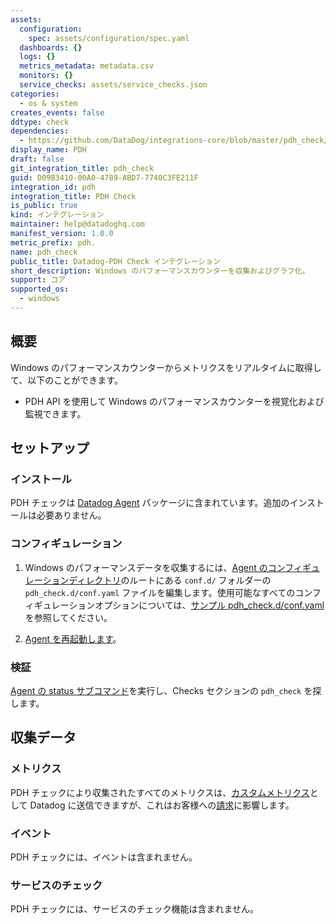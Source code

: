 ```yaml
---
assets:
  configuration:
    spec: assets/configuration/spec.yaml
  dashboards: {}
  logs: {}
  metrics_metadata: metadata.csv
  monitors: {}
  service_checks: assets/service_checks.json
categories:
  - os & system
creates_events: false
ddtype: check
dependencies:
  - https://github.com/DataDog/integrations-core/blob/master/pdh_check/README.md
display_name: PDH
draft: false
git_integration_title: pdh_check
guid: D09B3410-00A0-4789-ABD7-7740C3FE211F
integration_id: pdh
integration_title: PDH Check
is_public: true
kind: インテグレーション
maintainer: help@datadoghq.com
manifest_version: 1.0.0
metric_prefix: pdh.
name: pdh_check
public_title: Datadog-PDH Check インテグレーション
short_description: Windows のパフォーマンスカウンターを収集およびグラフ化。
support: コア
supported_os:
  - windows
---
```

## 概要

Windows のパフォーマンスカウンターからメトリクスをリアルタイムに取得して、以下のことができます。

- PDH API を使用して Windows のパフォーマンスカウンターを視覚化および監視できます。

## セットアップ

### インストール

PDH チェックは [Datadog Agent][1] パッケージに含まれています。追加のインストールは必要ありません。

### コンフィギュレーション

1. Windows のパフォーマンスデータを収集するには、[Agent のコンフィギュレーションディレクトリ][2]のルートにある `conf.d/` フォルダーの `pdh_check.d/conf.yaml` ファイルを編集します。使用可能なすべてのコンフィギュレーションオプションについては、[サンプル pdh_check.d/conf.yaml][3] を参照してください。

2. [Agent を再起動します][4]。

### 検証

[Agent の status サブコマンド][5]を実行し、Checks セクションの `pdh_check` を探します。

## 収集データ

### メトリクス

PDH チェックにより収集されたすべてのメトリクスは、[カスタムメトリクス][6]として Datadog に送信できますが、これはお客様への[請求][7]に影響します。

### イベント

PDH チェックには、イベントは含まれません。

### サービスのチェック

PDH チェックには、サービスのチェック機能は含まれません。

[1]: https://app.datadoghq.com/account/settings#agent
[2]: https://docs.datadoghq.com/ja/agent/guide/agent-configuration-files/#agent-configuration-directory
[3]: https://github.com/DataDog/integrations-core/blob/master/pdh_check/datadog_checks/pdh_check/data/conf.yaml.example
[4]: https://docs.datadoghq.com/ja/agent/guide/agent-commands/#restart-the-agent
[5]: https://docs.datadoghq.com/ja/agent/guide/agent-commands/#agent-status-and-information
[6]: https://docs.datadoghq.com/ja/metrics/custom_metrics/
[7]: https://docs.datadoghq.com/ja/account_management/billing/custom_metrics/